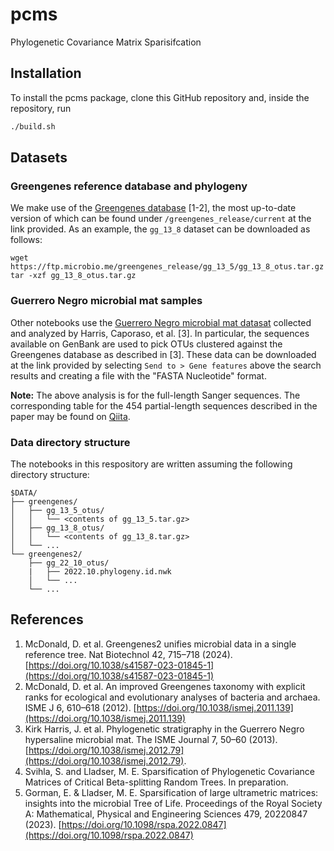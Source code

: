 # pcms
Phylogenetic Covariance Matrix Sparisifcation

## Installation

To install the pcms package, clone this GitHub repository and, inside the repository, run

```bash
./build.sh
```

## Datasets

### Greengenes reference database and phylogeny

We make use of the [Greengenes database](https://ftp.microbio.me/greengenes_release/) [1-2], the most up-to-date version of which can be found under `/greengenes_release/current` at the link provided.
As an example, the `gg_13_8` dataset can be downloaded as follows:

```
wget https://ftp.microbio.me/greengenes_release/gg_13_5/gg_13_8_otus.tar.gz
tar -xzf gg_13_8_otus.tar.gz
```

### Guerrero Negro microbial mat samples

Other notebooks use the [Guerrero Negro microbial mat datasat](https://www.ncbi.nlm.nih.gov/nuccore/?term=JN427016%3AJN539989%5BAccession%5D) collected and analyzed by Harris, Caporaso, et al. [3].
In particular, the sequences available on GenBank are used to pick OTUs clustered against the Greengenes database as described in [3].
These data can be downloaded at the link provided by selecting `Send to > Gene features` above the search results and creating a file with the "FASTA Nucleotide" format.

**Note:** The above analysis is for the full-length Sanger sequences.
The corresponding table for the 454 partial-length sequences described in the paper may be found on [Qiita](https://qiita.ucsd.edu/study/description/1200#).

### Data directory structure

The notebooks in this respository are written assuming the following directory structure:

```
$DATA/
├── greengenes/
│   ├── gg_13_5_otus/
│   │   └── <contents of gg_13_5.tar.gz>
│   ├── gg_13_8_otus/
│   │   └── <contents of gg_13_8.tar.gz>
│   └── ...
└── greengenes2/
    ├── gg_22_10_otus/
    |   ├── 2022.10.phylogeny.id.nwk
    │   └── ...
    └── ...
```

## References

1. McDonald, D. et al. Greengenes2 unifies microbial data in a single reference tree. Nat Biotechnol 42, 715–718 (2024). [https://doi.org/10.1038/s41587-023-01845-1](https://doi.org/10.1038/s41587-023-01845-1)
2. McDonald, D. et al. An improved Greengenes taxonomy with explicit ranks for ecological and evolutionary analyses of bacteria and archaea. ISME J 6, 610–618 (2012). [https://doi.org/10.1038/ismej.2011.139](https://doi.org/10.1038/ismej.2011.139)
3. Kirk Harris, J. et al. Phylogenetic stratigraphy in the Guerrero Negro hypersaline microbial mat. The ISME Journal 7, 50–60 (2013). [https://doi.org/10.1038/ismej.2012.79](https://doi.org/10.1038/ismej.2012.79).
4. Svihla, S. and Lladser, M. E. Sparsification of Phylogenetic Covariance Matrices
of Critical Beta-splitting Random Trees. In preparation.
5. Gorman, E. & Lladser, M. E. Sparsification of large ultrametric matrices: insights into the microbial Tree of Life. Proceedings of the Royal Society A: Mathematical, Physical and Engineering Sciences 479, 20220847 (2023). [https://doi.org/10.1098/rspa.2022.0847](https://doi.org/10.1098/rspa.2022.0847)

